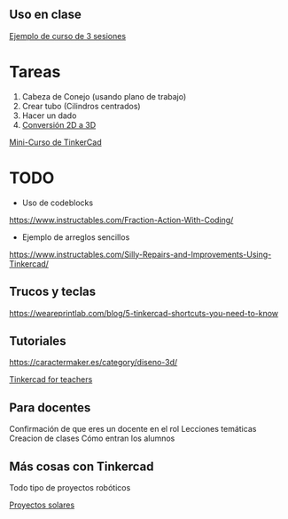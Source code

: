 
## Uso en clase

[Ejemplo de curso de 3 sesiones](Desarrollo_clases.md)


# Tareas


1. Cabeza de Conejo (usando plano de trabajo)
1. Crear tubo (Cilindros centrados)
1. Hacer un dado
1. [Conversión 2D a 3D](2d-To-3D.md)

[Mini-Curso de TinkerCad](https://www.youtube.com/playlist?list=PLWFBhjhRekOCKjZvrtUG7M988SZfh9TkJ)

# TODO

* Uso de codeblocks

https://www.instructables.com/Fraction-Action-With-Coding/

* Ejemplo de arreglos sencillos

https://www.instructables.com/Silly-Repairs-and-Improvements-Using-Tinkercad/

## Trucos y teclas

https://weareprintlab.com/blog/5-tinkercad-shortcuts-you-need-to-know


## Tutoriales

https://caractermaker.es/category/diseno-3d/

[Tinkercad for teachers](https://www.youtube.com/playlist?list=PLV6cmKvnKRs4l7FF0kieb84rl3C3L2sbS)

## Para docentes

Confirmación de que eres un docente en el rol
Lecciones temáticas
Creacion de clases
Cómo entran los alumnos


## Más cosas con Tinkercad

Todo tipo de proyectos robóticos

[Proyectos solares](https://www.instructables.com/Sparklab-Create-a-Solar-Powered-Invention/)